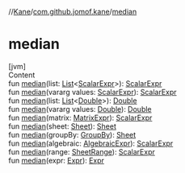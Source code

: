 //[Kane](../index.md)/[com.github.jomof.kane](index.md)/[median](median.md)



# median  
[jvm]  
Content  
fun [median](median.md)(list: [List](https://kotlinlang.org/api/latest/jvm/stdlib/kotlin.collections/-list/index.html)<[ScalarExpr](-scalar-expr/index.md)>): [ScalarExpr](-scalar-expr/index.md)  
fun [median](median.md)(vararg values: [ScalarExpr](-scalar-expr/index.md)): [ScalarExpr](-scalar-expr/index.md)  
fun [median](median.md)(list: [List](https://kotlinlang.org/api/latest/jvm/stdlib/kotlin.collections/-list/index.html)<[Double](https://kotlinlang.org/api/latest/jvm/stdlib/kotlin/-double/index.html)>): [Double](https://kotlinlang.org/api/latest/jvm/stdlib/kotlin/-double/index.html)  
fun [median](median.md)(vararg values: [Double](https://kotlinlang.org/api/latest/jvm/stdlib/kotlin/-double/index.html)): [Double](https://kotlinlang.org/api/latest/jvm/stdlib/kotlin/-double/index.html)  
fun [median](median.md)(matrix: [MatrixExpr](-matrix-expr/index.md)): [ScalarExpr](-scalar-expr/index.md)  
fun [median](median.md)(sheet: [Sheet](../com.github.jomof.kane.impl.sheet/-sheet/index.md)): [Sheet](../com.github.jomof.kane.impl.sheet/-sheet/index.md)  
fun [median](median.md)(groupBy: [GroupBy](../com.github.jomof.kane.impl.sheet/-group-by/index.md)): [Sheet](../com.github.jomof.kane.impl.sheet/-sheet/index.md)  
fun [median](median.md)(algebraic: [AlgebraicExpr](-algebraic-expr/index.md)): [ScalarExpr](-scalar-expr/index.md)  
fun [median](median.md)(range: [SheetRange](../com.github.jomof.kane.impl.sheet/-sheet-range/index.md)): [ScalarExpr](-scalar-expr/index.md)  
fun [median](median.md)(expr: [Expr](-expr/index.md)): [Expr](-expr/index.md)  



